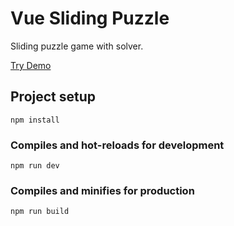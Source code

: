 # Vue Sliding Puzzle
Sliding puzzle game with solver.

[Try Demo](https://vue-puzzle.surge.sh)

## Project setup
```
npm install
```

### Compiles and hot-reloads for development
```
npm run dev
```

### Compiles and minifies for production
```
npm run build
```
